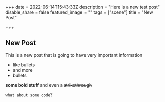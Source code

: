 +++
date = 2022-06-14T15:43:33Z
description = "Here is a new test post"
disable_share = false
featured_image = ""
tags = ["scene"]
title = "New Post"

+++
## New Post

This is a new post that is going to have very important information

* like bullets
* and more
* bullets

**some bold stuff** and even a ~~strikethrough~~

`what about some code`?
